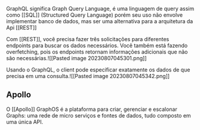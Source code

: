 GraphQL significa Graph Query Language, é uma linguagem de query assim como [[SQL]] (Structured Query Language) porém seu uso não envolve implementar banco de dados, mas ser uma alternativa para a arquitetura da Api [[REST]]

Com [[REST]], você precisa fazer três solicitações para diferentes endpoints para buscar os dados necessários. Você também está fazendo overfetching, pois os endpoints retornam informações adicionais que não são necessárias.![[Pasted image 20230807045301.png]]

Usando o GraphQL, o client pode especificar exatamente os dados de que precisa em uma consulta.![[Pasted image 20230807045342.png]]

## Apollo 
O [[Apollo]] GraphOS é a plataforma para criar, gerenciar e escalonar Graphs: uma rede de micro serviços e fontes de dados, tudo composto em uma única API.
